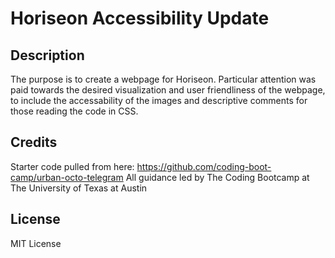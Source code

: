 # Horiseon Accessibility Update

## Description

The purpose is to create a webpage for Horiseon. Particular attention was paid towards the desired visualization and user friendliness of the webpage, to include the accessability of the images and descriptive comments for those reading the code in CSS.



## Credits
Starter code pulled from here:
https://github.com/coding-boot-camp/urban-octo-telegram
All guidance led by The Coding Bootcamp at The University of Texas at Austin

## License

MIT License
